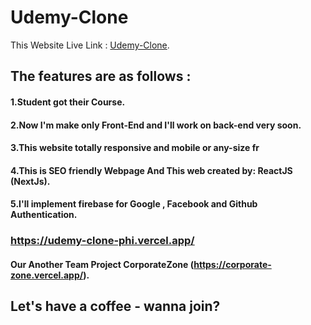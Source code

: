 # Udemy-Clone

This Website Live Link :  [Udemy-Clone](https://udemy-clone-phi.vercel.app/).

## The features are as follows : 

#### 1.Student got their Course.
#### 2.Now I'm make only Front-End and I'll work on back-end very soon.
#### 3.This website totally responsive and mobile or any-size fr
#### 4.This is SEO friendly Webpage And This web created by: ReactJS (NextJs).
#### 5.I'll implement firebase for Google , Facebook and Github Authentication.


### https://udemy-clone-phi.vercel.app/

#### Our Another Team Project CorporateZone (https://corporate-zone.vercel.app/).

## Let's have a coffee - wanna join?

